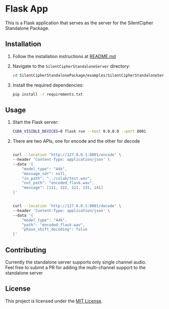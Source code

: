 # Flask App

This is a Flask application that serves as the server for the SilentCipher Standalone Package.

## Installation

1. Follow the installation instructions at [README.md](https://github.com/sony/silentcipher/blob/master/README.md)

2. Navigate to the `SilentCipherStandaloneServer` directory:

    ```bash
    cd SilentCipherStandalonePackage/examples/SilentCipherStandaloneServer
    ```

3. Install the required dependencies:

    ```bash
    pip install -r requirements.txt
    ```

## Usage

1. Start the Flask server:

    ```bash
    CUDA_VISIBLE_DEVICES=0 flask run --host 0.0.0.0 --port 8001
    ```

2. There are two APIs, one for encode and the other for decode

    ```bash

    curl --location 'http://127.0.0.1:8001/encode' \
    --header 'Content-Type: application/json' \
    --data '{
        "model_type": "44k",
        "message_sdr": null,
        "in_path": "../colab/test.wav",
        "out_path": "encoded_flask.wav",
        "message": [111, 222, 121, 131, 141]
    }'
    ```

    ```bash

    curl --location 'http://127.0.0.1:8001/decode' \
    --header 'Content-Type: application/json' \
    --data '{
        "model_type": "44k",
        "path": "encoded_flask.wav",
        "phase_shift_decoding": false
    }'
    ```

## Contributing

Currently the standalone server supports only single channel audio.<br>
Feel free to submit a PR for adding the multi-channel support to the standalone server

## License

This project is licensed under the [MIT License](LICENSE).
